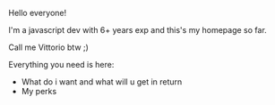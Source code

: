 Hello everyone!

I'm a javascript dev with 6+ years exp and this's my homepage so far.


Call me Vittorio btw ;)


Everything you need is here:

- What do i want and what will u get in return
- My perks

